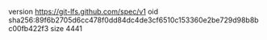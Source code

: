 version https://git-lfs.github.com/spec/v1
oid sha256:89f6b2705d6cc478f0dd84dc4de3cf6510c153360e2be729d98b8bc00fb422f3
size 4441
